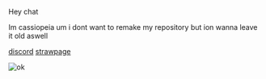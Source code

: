 Hey chat

Im cassiopeia
um i dont want to remake my repository but ion wanna leave it old aswell

[discord](https://discord.com/users/1156944032749064243) [strawpage](https://cassiopeiatrullyyyyyy.straw.page/)

![ok](https://64.media.tumblr.com/87a9613bf9b6b94c878e204343c5f6c3/251abbf04960b35d-9d/s2048x3072/3a0e1dcdf04f7cab0b825144aa885f282b69a06a.jpg)

